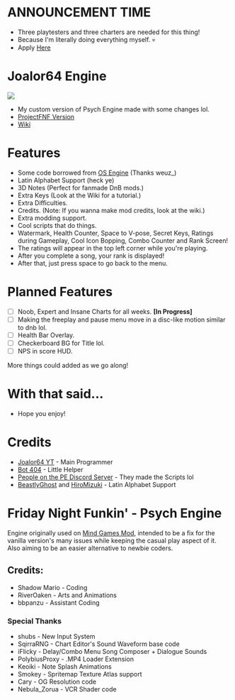 # ANNOUNCEMENT TIME
* Three playtesters and three charters are needed for this thing!
* Because I'm literally doing everything myself. 💀
* Apply [Here](https://docs.google.com/forms/d/e/1FAIpQLSe79y4ldB4uf6yUbJKpoWgu1gkli6-lG2W7-bYyJF4i2KDcWQ/viewform?usp=sf_link)

# Joalor64 Engine
![](https://github.com/Joalor64GH/Joalor64-Engine/blob/main/art/logos/j64elogo.png?raw=true)
* My custom version of Psych Engine made with some changes lol.
* [ProjectFNF Version](https://github.com/Joalor64GH/Joalor64-Engine-PFNF)
* [Wiki](https://github.com/Joalor64GH/Joalor64-Engine/wiki)

# Features
* Some code borrowed from [OS Engine](https://github.com/weuz-github/FNF-OSEngine) (Thanks weuz_)
* Latin Alphabet Support (heck ye)
* 3D Notes (Perfect for fanmade DnB mods.)
* Extra Keys (Look at the Wiki for a tutorial.)
* Extra Difficulties.
* Credits. (Note: If you wanna make mod credits, look at the wiki.)
* Extra modding support.
* Cool scripts that do things.
* Watermark, Health Counter, Space to V-pose, Secret Keys, Ratings during Gameplay, Cool Icon Bopping, Combo Counter and Rank Screen!
* The ratings will appear in the top left corner while you're playing.
* After you complete a song, your rank is displayed!
* After that, just press space to go back to the menu.

# Planned Features
* [ ] Noob, Expert and Insane Charts for all weeks. **[In Progress]**
* [ ] Making the freeplay and pause menu move in a disc-like motion similar to dnb lol.
* [ ] Health Bar Overlay.
* [ ] Checkerboard BG for Title lol.
* [ ] NPS in score HUD.

More things could added as we go along!

# With that said...
* Hope you enjoy!

# Credits
* [Joalor64 YT](https://www.youtube.com/channel/UC4tRMRL_iAHX5n1qQpHibfg/featured) - Main Programmer
* [Bot 404](https://www.youtube.com/channel/UC9ntkZ4Nz3AVKrAnderJnOg) - Little Helper
* [People on the PE Discord Server](https://discord.gg/2ka77eMXDv) - They made the Scripts lol
* [BeastlyGhost](https://github.com/BeastlyGhost) and [HiroMizuki](https://github.com/HiroMizuki) - Latin Alphabet Support

# Friday Night Funkin' - Psych Engine
Engine originally used on [Mind Games Mod](https://gamebanana.com/mods/301107), intended to be a fix for the vanilla version's many issues while keeping the casual play aspect of it. Also aiming to be an easier alternative to newbie coders.

## Credits:
* Shadow Mario - Coding
* RiverOaken - Arts and Animations
* bbpanzu - Assistant Coding

### Special Thanks
* shubs - New Input System
* SqirraRNG - Chart Editor's Sound Waveform base code
* iFlicky - Delay/Combo Menu Song Composer + Dialogue Sounds
* PolybiusProxy - .MP4 Loader Extension
* Keoiki - Note Splash Animations
* Smokey - Spritemap Texture Atlas support
* Cary - OG Resolution code
* Nebula_Zorua - VCR Shader code
